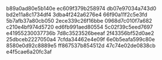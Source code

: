 b89a0ad80e5b140e
ec609f379b258974
db07e97034a743d0
bd2e11a8c1734df4
3dba4f242a6276e4
66f90a11f2c5e3fd
5b7afb37a80cb050
2ece339c26f16bbe
0968d7c010f7a682
c210e4bf974d5720
ed6fb991aed80554
5c02f39c5eed7697
e41955230037736b
7d8c3523526beeaf
2f43356bf52d0ae2
25dbceb2227050a4
7cfda34462e4e09f
6e0b5eafa599c80e
8580e0d92c8889e5
ff867537b854512d
47c74e02de0838cb
e4f5cae6a20fc3af
